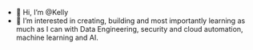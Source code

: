 - 👋 Hi, I’m @Kelly 
- 👀 I’m interested in creating, building and most importantly learning as much as I can with Data Engineering, security and cloud automation, machine learning and AI. 


<!---
Kellyc74/Kellyc74 is a ✨ special ✨ repository because its `README.md` (this file) appears on your GitHub profile.
You can click the Preview link to take a look at your changes.
--->
